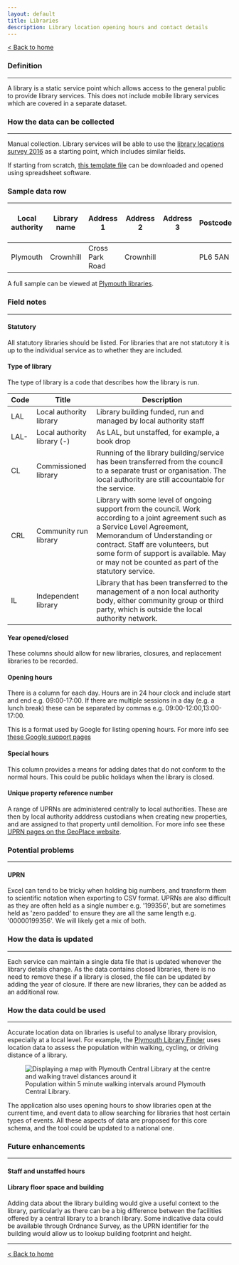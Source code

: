 ```yaml
---
layout: default
title: Libraries
description: Library location opening hours and contact details
---
```


[&lt; Back to home](./)

### Definition

---

A library is a static service point which allows access to the general public to provide library services. This does not include mobile library services which are covered in a separate dataset.

### How the data can be collected

---

Manual collection. Library services will be able to use the [library locations survey 2016](https://www.gov.uk/government/publications/public-libraries-in-england-basic-dataset) as a starting point, which includes similar fields.

If starting from scratch, [this template file](https://github.com/LibrariesHacked/schema-librarydata/blob/master/templates/libraries.csv) can be downloaded and opened using spreadsheet software.

### Sample data row

| Local authority | Library name | Address 1 | Address 2 | Address 3 | Postcode | Unique Property Reference Number | Statutory | Type of Library | Year opened | Year closed | Monday hours | Tuesday hours | Wednesday hours | Thursday hours | Friday hours | Saturday hours | Sunday hours | Special hours | Colocated | Colocated with | Notes | URL | Email address |
| ------------ | ------------ | ------------ | ------------ | ------------ | ------------ | ------------ | ------------ | ------------ | ------------ | ------------ | ------------ | ------------ | ------------ | ------------ | ------------ | ------------ | ------------ | ------------ | ------------ | ------------ | ------------ | ------------ | ------------ |
| Plymouth  | Crownhill | Cross Park Road | Crownhill | | PL6 5AN | 100041062012 | Yes | LAL | 1991 | | 08:30-18:00| 08:30-18:00 | 08:30-18:00 | 08.30-20:00 | 08:30-18:00 | 09:00-17:00 | | | No | | | https://www.plymouth.gov.uk/libraries/findlibraryandopeninghours/crownhilllibrary | library@plymouth.gov.uk

A full sample can be viewed at [Plymouth libraries](https://github.com/LibrariesHacked/schema-librarydata/blob/master/data/libraries_plymouth.csv).

### Field notes

---

#### Statutory

All statutory libraries should be listed. For libraries that are not statutory it is up to the individual service as to whether they are included.

#### Type of library

The type of library is a code that describes how the library is run.

| Code | Title | Description |
| ---- | ----- | ----------- |
| LAL | Local authority library | Library building funded, run and managed by local authority staff |
| LAL- | Local authority library (-) | As LAL, but unstaffed, for example, a book drop |
| CL | Commissioned library | Running of the library building/service has been transferred from the council to a separate trust or organisation. The local authority are still accountable for the service.|
| CRL | Community run library | Library with some level of ongoing support from the council. Work according to a joint agreement such as a Service Level Agreement, Memorandum of Understanding or contract. Staff are volunteers, but some form of support is available. May or may not be counted as part of the statutory service. |
| IL | Independent library | Library that has been transferred to the management of a non local authority body, either community group or third party, which is outside the local authority network. |

#### Year opened/closed

These columns should allow for new libraries, closures, and replacement libraries to be recorded.

#### Opening hours

There is a column for each day. Hours are in 24 hour clock and include start and end e.g. 09:00-17:00. If there are multiple sessions in a day (e.g. a lunch break) these can be separated by commas e.g. 09:00-12:00,13:00-17:00.

This is a format used by Google for listing opening hours. For more info see [these Google support pages](https://support.google.com/business/answer/3370250?hl=en-GB)

#### Special hours

This column provides a means for adding dates that do not conform to the normal hours. This could be public holidays when the library is closed.

#### Unique property reference number

A range of UPRNs are administered centrally to local authorities. These are then by local authority adddress custodians when creating new properties, and are assigned to that property until demolition. For more info see these [UPRN pages on the GeoPlace website](https://www.geoplace.co.uk/addresses/uprn).

### Potential problems

---

#### UPRN

Excel can tend to be tricky when holding big numbers, and transform them to scientific notation when exporting to CSV format. UPRNs are also difficult as they are often held as a single number e.g. '199356', but are sometimes held as 'zero padded' to ensure they are all the same length e.g. '00000199356'. We will likely get a mix of both.

### How the data is updated

---

Each service can maintain a single data file that is updated whenever the library details change. As the data contains closed libraries, there is no need to remove these if a library is closed, the file can be updated by adding the year of closure. If there are new libraries, they can be added as an additional row.

### How the data could be used

---

Accurate location data on libraries is useful to analyse library provision, especially at a local level. For example, the [Plymouth Library Finder](https://plymouth.librarydata.uk) uses location data to assess the population within walking, cycling, or driving distance of a library.

<figure>
    <img src="{{site.url}}/images/libraries_plymouth.png" alt="Displaying a map with Plymouth Central Library at the centre and walking travel distances around it"/>
    <figcaption>Population within 5 minute walking intervals around Plymouth Central Library.</figcaption>
</figure>

The application also uses opening hours to show libraries open at the current time, and event data to allow searching for libraries that host certain types of events. All these aspects of data are proposed for this core schema, and the tool could be updated to a national one.

### Future enhancements

---

#### Staff and unstaffed hours



#### Library floor space and building

Adding data about the library building would give a useful context to the library, particularly as there can be a big difference between the facilities offered by a central library to a branch library. Some indicative data could be available through Ordnance Survey, as the UPRN identifier for the building would allow us to lookup building footprint and height.

---

[&lt; Back to home](./)
